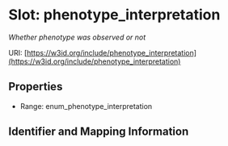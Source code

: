 # Slot: phenotype_interpretation
_Whether phenotype was observed or not_


URI: [https://w3id.org/include/phenotype_interpretation](https://w3id.org/include/phenotype_interpretation)



<!-- no inheritance hierarchy -->


## Properties

 * Range: enum_phenotype_interpretation



## Identifier and Mapping Information






